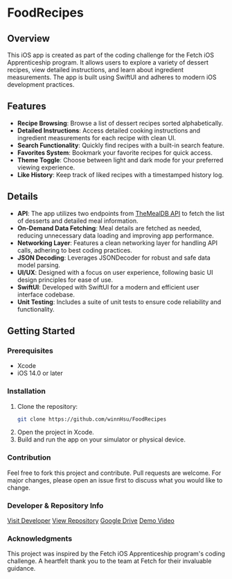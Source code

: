 # FoodRecipes

## Overview
This iOS app is created as part of the coding challenge for the Fetch iOS Apprenticeship program. It allows users to explore a variety of dessert recipes, view detailed instructions, and learn about ingredient measurements. The app is built using SwiftUI and adheres to modern iOS development practices.

## Features
- **Recipe Browsing**: Browse a list of dessert recipes sorted alphabetically.
- **Detailed Instructions**: Access detailed cooking instructions and ingredient measurements for each recipe with clean UI.
- **Search Functionality**: Quickly find recipes with a built-in search feature.
- **Favorites System**: Bookmark your favorite recipes for quick access.
- **Theme Toggle**: Choose between light and dark mode for your preferred viewing experience.
- **Like History**: Keep track of liked recipes with a timestamped history log.

## Details
- **API**: The app utilizes two endpoints from [TheMealDB API](https://themealdb.com/api.php) to fetch the list of desserts and detailed meal information.
- **On-Demand Data Fetching**: Meal details are fetched as needed, reducing unnecessary data loading and improving app performance.
- **Networking Layer**: Features a clean networking layer for handling API calls, adhering to best coding practices.
- **JSON Decoding**: Leverages JSONDecoder for robust and safe data model parsing.
- **UI/UX**: Designed with a focus on user experience, following basic UI design principles for ease of use.
- **SwiftUI**: Developed with SwiftUI for a modern and efficient user interface codebase.
- **Unit Testing**: Includes a suite of unit tests to ensure code reliability and functionality.

## Getting Started

### Prerequisites
- Xcode
- iOS 14.0 or later

### Installation
1. Clone the repository:
   ```bash
   git clone https://github.com/winnHsu/FoodRecipes
2. Open the project in Xcode.
3. Build and run the app on your simulator or physical device.

### Contribution
Feel free to fork this project and contribute. Pull requests are welcome. For major changes, please open an issue first to discuss what you would like to change.

### Developer & Repository Info
[Visit Developer](https://www.linkedin.com/in/winn-hsu/)
[View Repository](https://github.com/winnHsu/FoodRecipes)
[Google Drive](https://drive.google.com/drive/u/4/folders/1j-TOP47h7_561h0x4wIUFDV_Z7LJPbYT)
[Demo Video](https://drive.google.com/file/d/1exSsJRqU1VeX1lQPz1u4-u9uKRq-uTzA/view?usp=sharing)

### Acknowledgments
This project was inspired by the Fetch iOS Apprenticeship program's coding challenge. A heartfelt thank you to the team at Fetch for their invaluable guidance.
